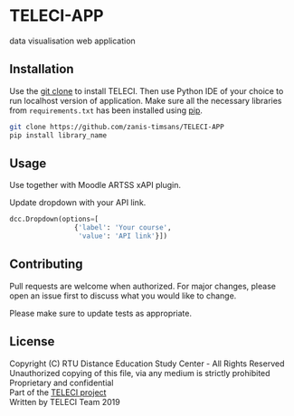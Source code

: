 # TELECI-APP
data visualisation web application

## Installation

Use the [git clone](https://www.atlassian.com/git/tutorials/setting-up-a-repository/git-clone) to install TELECI. Then use Python IDE of your choice to run localhost version of application.
Make sure all the necessary libraries from `requirements.txt` has been installed using [pip](https://pip.pypa.io/en/stable/).
```bash
git clone https://github.com/zanis-timsans/TELECI-APP
pip install library_name
```

## Usage
Use together with Moodle ARTSS xAPI plugin.

Update dropdown with your API link.
```python
dcc.Dropdown(options=[
                {'label': 'Your course',
                 'value': 'API link'}])
```

## Contributing
Pull requests are welcome when authorized. For major changes, please open an issue first to discuss what you would like to change.

Please make sure to update tests as appropriate.

## License
Copyright (C) RTU Distance Education Study Center - All Rights Reserved\
Unauthorized copying of this file, via any medium is strictly prohibited\
Proprietary and confidential\
Part of the [TELECI project](https://teleci.lv/)\
Written by TELECI  Team 2019
